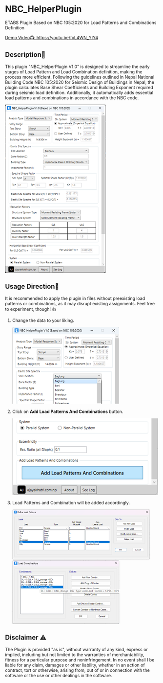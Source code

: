 # NBC_HelperPlugin

ETABS Plugin Based on NBC 105:2020 for Load Patterns and Combinations Definition

<a href=" https://youtu.be/fxL4WN_YIY4 " target="_blank" rel="noreferrer"> 
Demo Video📺: https://youtu.be/fxL4WN_YIY4 
</a>

## Description🧾

This plugin "NBC_HelperPlugin V1.0" is designed to streamline the early stages of Load Pattern and Load Combination definition, making the process more efficient. Following the guidelines outlined in Nepal National Building Code NBC 105:2020 for Seismic Design of Buildings in Nepal, the plugin calculates Base Shear Coefficients and Building Exponent required during seismic load definition. Additionally, it automatically adds essential load patterns and combinations in accordance with the NBC code.

<img src="img/1.png" height="550px" alt="Preview Image">

## Usage Direction🧾

It is recommended to apply the plugin in files without preexisting load patterns or combinations, as it may disrupt existing assignments. Feel free to experiment, though! 👍

1. Change the data to your liking.

   <img src="img/2.png" height="250px" alt="Preview Image">

2. Click on **Add Load Patterns And Combinations** button.

   <img src="img/3.png" height="250px" alt="Preview Image">

3. Load Patterns and Combination will be added accordingly.

   <img src="img/4.png" width="450px" alt="Preview Image">

   <img src="img/5.png" width="350px" alt="Preview Image">

## Disclaimer ⚠️

The Plugin is provided "as is", without warranty of any kind, express or implied, including but not limited to the warranties of merchantability, fitness for a particular purpose and noninfringement. In no event shall I be liable for any claim, damages or other liability, whether in an action of contract, tort or otherwise, arising from, out of or in connection with the software or the use or other dealings in the software.
